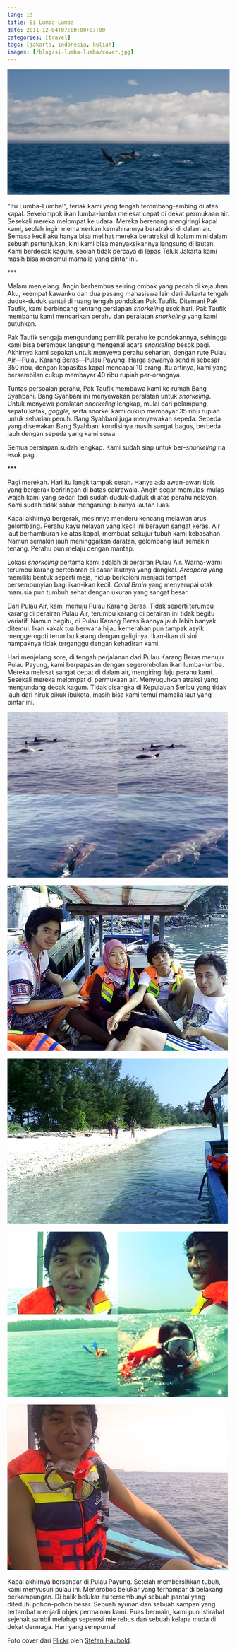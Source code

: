 ```yaml
---
lang: id
title: Si Lumba-Lumba
date: 2011-12-04T07:00:00+07:00
categories: [travel]
tags: [jakarta, indonesia, kuliah]
images: [/blog/si-lumba-lumba/cover.jpg]
---
```

![Si Lumba-Lumba](cover.jpg)

"Itu Lumba-Lumba!", teriak kami yang tengah terombang-ambing di atas kapal. Sekelompok ikan lumba-lumba melesat cepat di dekat permukaan air. Sesekali mereka melompat ke udara. Mereka berenang mengiringi kapal kami, seolah ingin memamerkan kemahirannya beratraksi di dalam air. Semasa kecil aku hanya bisa melihat mereka beratraksi di kolam mini dalam sebuah pertunjukan, kini kami bisa menyaksikannya langsung di lautan. Kami berdecak kagum, seolah tidak percaya di lepas Teluk Jakarta kami masih bisa menemui mamalia yang pintar ini.

\*\*\*

Malam menjelang. Angin berhembus seiring ombak yang pecah di kejauhan. Aku, keempat kawanku dan dua pasang mahasiswa lain dari Jakarta tengah duduk-duduk santai di ruang tengah pondokan Pak Taufik. Ditemani Pak Taufik, kami berbincang tentang persiapan *snorkeling* esok hari. Pak Taufik membantu kami mencarikan perahu dan peralatan *snorkeling* yang kami butuhkan.

Pak Taufik sengaja mengundang pemilik perahu ke pondokannya, sehingga kami bisa berembuk langsung mengenai acara *snorkeling* besok pagi. Akhirnya kami sepakat untuk menyewa perahu seharian, dengan rute Pulau Air—Pulau Karang Beras—Pulau Payung. Harga sewanya sendiri sebesar 350 ribu, dengan kapasitas kapal mencapai 10 orang. Itu artinya, kami yang bersembilan cukup membayar 40 ribu rupiah per-orangnya.

Tuntas persoalan perahu, Pak Taufik membawa kami ke rumah Bang Syahbani. Bang Syahbani ini menyewakan peralatan untuk *snorkeling*. Untuk menyewa peralatan *snorkeling* lengkap, mulai dari pelampung, sepatu katak, *goggle*, serta snorkel kami cukup membayar 35 ribu rupiah untuk seharian penuh. Bang Syahbani juga menyewakan sepeda. Sepeda yang disewakan Bang Syahbani kondisinya masih sangat bagus, berbeda jauh dengan sepeda yang kami sewa.

Semua persiapan sudah lengkap. Kami sudah siap untuk ber-*snorkeling* ria esok pagi.

\*\*\*

Pagi merekah. Hari itu langit tampak cerah. Hanya ada awan-awan tipis yang bergerak beriringan di batas cakrawala. Angin segar memulas-mulas wajah kami yang sedari tadi sudah duduk-duduk di atas perahu nelayan. Kami sudah tidak sabar mengarungi birunya lautan luas.

Kapal akhirnya bergerak, mesinnya menderu kencang melawan arus gelombang. Perahu kayu nelayan yang kecil ini berayun sangat keras. Air laut berhamburan ke atas kapal, membuat sekujur tubuh kami kebasahan. Namun semakin jauh meninggalkan daratan, gelombang laut semakin tenang. Perahu pun melaju dengan mantap.

Lokasi *snorkeling* pertama kami adalah di perairan Pulau Air. Warna-warni terumbu karang bertebaran di dasar lautnya yang dangkal. *Arcopora* yang memiliki bentuk seperti meja, hidup berkoloni menjadi tempat persembunyian bagi ikan-ikan kecil. *Coral Brain* yang menyerupai otak manusia pun tumbuh sehat dengan ukuran yang sangat besar.

Dari Pulau Air, kami menuju Pulau Karang Beras. Tidak seperti terumbu karang di perairan Pulau Air, terumbu karang di perairan ini tidak begitu variatif. Namun begitu, di Pulau Karang Beras ikannya jauh lebih banyak ditemui. Ikan kakak tua berwana hijau kemerahan pun tampak asyik menggerogoti terumbu karang dengan geliginya. Ikan-ikan di sini nampaknya tidak terganggu dengan kehadiran kami.

Hari menjelang sore, di tengah perjalanan dari Pulau Karang Beras menuju Pulau Payung, kami berpapasan dengan segerombolan ikan lumba-lumba. Mereka melesat sangat cepat di dalam air, mengiringi laju perahu kami. Sesekali mereka melompat di permukaan air. Menyuguhkan atraksi yang mengundang decak kagum. Tidak disangka di Kepulauan Seribu yang tidak jauh dari hiruk pikuk ibukota, masih bisa kami temui mamalia laut yang pintar ini.

![Kawanan lumba-lumba yang mengiringi.](01-si-lumba-lumba.jpg)

![Bersiap-siap untuk pergi snorkeling.](02-siap-siap-islands-hoping.jpg)

![Merapat di Pulau Air.](03-merapat-di-pulau-air.jpg)

![Bersnorkeling ria.](04-bersnorkeling.jpg)

![Febri menggigil kedinginan.](05-menggigil.jpg)

Kapal akhirnya bersandar di Pulau Payung. Setelah membersihkan tubuh, kami menyusuri pulau ini. Menerobos belukar yang terhampar di belakang perkampungan. Di balik belukar itu tersembunyi sebuah pantai yang diteduhi pohon-pohon besar. Sebuah ayunan dan sebuah sampan yang tertambat menjadi objek permainan kami. Puas bermain, kami pun istirahat sejenak sambil melahap seperosi mie rebus dan sebuah kelapa muda di dekat dermaga. Hari yang sempurna!

Foto cover dari [Flickr](https://www.flickr.com/photos/stefanhaubold/3976699785/in/photostream/) oleh [Stefan Haubold](https://www.flickr.com/photos/stefanhaubold/).
